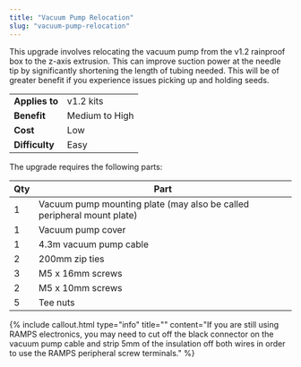 ```yaml
---
title: "Vacuum Pump Relocation"
slug: "vacuum-pump-relocation"
---
```


This upgrade involves relocating the vacuum pump from the v1.2 rainproof box to the z-axis extrusion. This can improve suction power at the needle tip by significantly shortening the length of tubing needed. This will be of greater benefit if you experience issues picking up and holding seeds.

|                              |                              |
|------------------------------|------------------------------|
|**Applies to**                |v1.2 kits
|**Benefit**                   |Medium to High
|**Cost**                      |Low
|**Difficulty**                |Easy

The upgrade requires the following parts:

|Qty                           |Part                          |
|------------------------------|------------------------------|
|1                             |Vacuum pump mounting plate (may also be called peripheral mount plate)
|1                             |Vacuum pump cover
|1                             |4.3m vacuum pump cable
|2                             |200mm zip ties
|3                             |M5 x 16mm screws
|2                             |M5 x 10mm screws
|5                             |Tee nuts



{%
include callout.html
type="info"
title=""
content="If you are still using RAMPS electronics, you may need to cut off the black connector on the vacuum pump cable and strip 5mm of the insulation off both wires in order to use the RAMPS peripheral screw terminals."
%}

